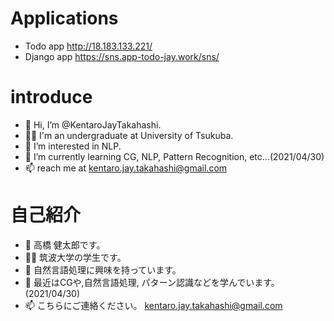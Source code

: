 # Applications
- Todo app
  http://18.183.133.221/
- Django app
  https://sns.app-todo-jay.work/sns/

# introduce
- 👋 Hi, I’m @KentaroJayTakahashi.
- 👨‍🎓 I'm an undergraduate at University of Tsukuba.
- 👀 I’m interested in NLP.
- 🌱 I’m currently learning CG, NLP, Pattern Recognition, etc...(2021/04/30)
- 📫 reach me at kentaro.jay.takahashi@gmail.com

# 自己紹介

- 👋 高橋 健太郎です。
- 👨‍🎓 筑波大学の学生です。
- 👀 自然言語処理に興味を持っています。
- 🌱 最近はCGや,自然言語処理, パターン認識などを学んでいます。(2021/04/30)
- 📫 こちらにご連絡ください。 kentaro.jay.takahashi@gmail.com


<!---
KentaroJay/KentaroJay is a ✨ special ✨ repository because its `README.md` (this file) appears on your GitHub profile.
You can click the Preview link to take a look at your changes.
--->
